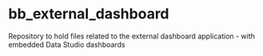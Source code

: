 # bb_external_dashboard
Repository to hold files related to the external dashboard application - with embedded Data Studio dashboards
